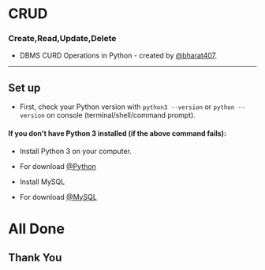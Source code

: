 # CRUD

### Create,Read,Update,Delete

- DBMS CURD Operations in Python - created by [@bharat407](https://github.com/bharat407).

-----------------------------------------------------------------------------------------

## Set up

- First, check your Python version with ``python3 --version`` or ``python --version`` on console (terminal/shell/command prompt).

#### If you don't have Python 3 installed (if the above command fails):

- Install Python 3 on your computer.

- For download [@Python](https://www.python.org/downloads/)

- Install MySQL 

- For download [@MySQL](https://dev.mysql.com/downloads/windows/installer/8.0.html)

# All Done
## Thank You
